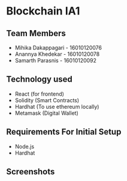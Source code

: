 # Blockchain IA1

## Team Members

- Mihika Dakappagari - 16010120076
- Anannya Khedekar - 16010120078
- Samarth Parasnis - 16010120092

## Technology used

- React (for frontend)
- Solidity (Smart Contracts)
- Hardhat (To use ethereum locally)
- Metamask (Digital Wallet)

## Requirements For Initial Setup

- Node.js
- Hardhat

## Screenshots
